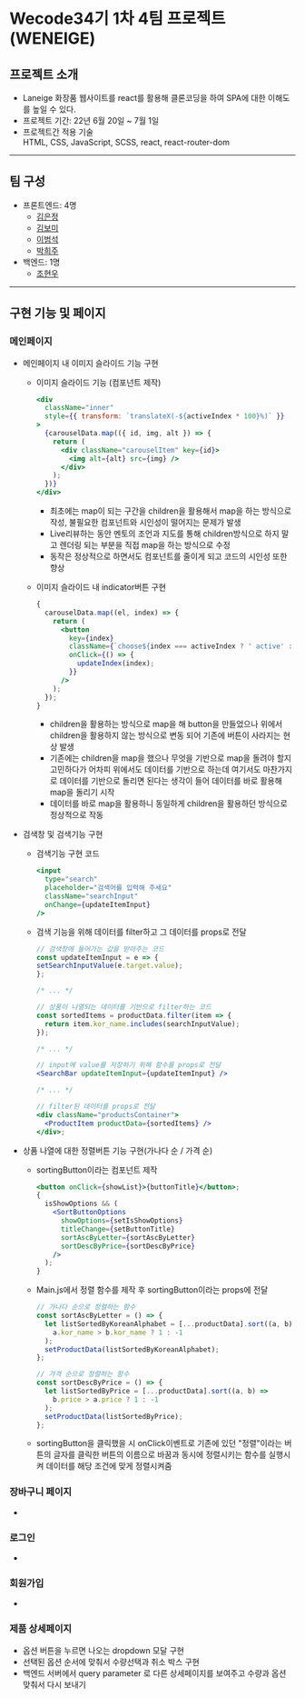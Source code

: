 # Wecode34기 1차 4팀 프로젝트(WENEIGE)

<!-- 데모영상 넣기 -->
<!-- ![Weneige Demo]() -->

## 프로젝트 소개

- Laneige 화장품 웹사이트를 react를 활용해 클론코딩을 하여 SPA에 대한 이해도를 높일 수 있다.
- 프로젝트 기간: 22년 6월 20일 ~ 7월 1일
- 프로젝트간 적용 기술<br>
  HTML, CSS, JavaScript, SCSS, react, react-router-dom

---

## 팀 구성

- 프론트엔드: 4명
  - [김은정](https://github.com/banhera)
  - [김보미](https://github.com/rlaqhalx)
  - [이범석](https://github.com/beomq)
  - [박희주](https://github.com/hjpark625)
- 백엔드: 1명
  - [조현우](https://github.com/HyeonWooJo)

---

## 구현 기능 및 페이지

### 메인페이지

- 메인페이지 내 이미지 슬라이드 기능 구현

  - 이미지 슬라이드 기능 (컴포넌트 제작)

    ```jsx
    <div
      className="inner"
      style={{ transform: `translateX(-${activeIndex * 100}%)` }}
    >
      {carouselData.map(({ id, img, alt }) => {
        return (
          <div className="carouselItem" key={id}>
            <img alt={alt} src={img} />
          </div>
        );
      })}
    </div>
    ```

    - 최초에는 map이 되는 구간을 children을 활용해서 map을 하는 방식으로 작성, 불필요한 컴포넌트와 시인성이 떨어지는 문제가 발생
    - Live리뷰하는 동안 멘토의 조언과 지도를 통해 children방식으로 하지 말고 렌더링 되는 부분을 직접 map을 하는 방식으로 수정
    - 동작은 정상적으로 하면서도 컴포넌트를 줄이게 되고 코드의 시인성 또한 향상

  - 이미지 슬라이드 내 indicator버튼 구현

    ```jsx
    {
      carouselData.map((el, index) => {
        return (
          <button
            key={index}
            className={`choose${index === activeIndex ? ' active' : ''}`}
            onClick={() => {
              updateIndex(index);
            }}
          />
        );
      });
    }
    ```

    - children을 활용하는 방식으로 map을 해 button을 만들었으나 위에서 children을 활용하지 않는 방식으로 변동 되어 기존에 버튼이 사라지는 현상 발생
    - 기존에는 children을 map을 했으나 무엇을 기반으로 map을 돌려야 할지 고민하다가 어차피 위에서도 데이터를 기반으로 하는데 여기서도 마찬가지로 데이터를 기반으로 돌리면 된다는 생각이 들어 데이터를 바로 활용해 map을 돌리기 시작
    - 데이터를 바로 map을 활용하니 동일하게 children을 활용하던 방식으로 정상적으로 작동

- 검색창 및 검색기능 구현

  - 검색기능 구현 코드

    ```jsx
    <input
      type="search"
      placeholder="검색어를 입력해 주세요"
      className="searchInput"
      onChange={updateItemInput}
    />
    ```

  - 검색 기능을 위해 데이터를 filter하고 그 데이터를 props로 전달

    ```jsx
    // 검색창에 들어가는 값을 받아주는 코드
    const updateItemInput = e => {
    setSearchInputValue(e.target.value);
    };

    /* ... */

    // 상품이 나열되는 데이터를 기반으로 filter하는 코드
    const sortedItems = productData.filter(item => {
      return item.kor_name.includes(searchInputValue);
    });

    /* ... */

    // input에 value를 저장하기 위해 함수를 props로 전달
    <SearchBar updateItemInput={updateItemInput} />

    /* ... */

    // filter된 데이터를 props로 전달
    <div className="productsContainer">
      <ProductItem productData={sortedItems} />
    </div>;
    ```

- 상품 나열에 대한 정렬버튼 기능 구현(가나다 순 / 가격 순)

  - sortingButton이라는 컴포넌트 제작

    ```jsx
    <button onClick={showList}>{buttonTitle}</button>;
    {
      isShowOptions && (
        <SortButtonOptions
          showOptions={setIsShowOptions}
          titleChange={setButtonTitle}
          sortAscByLetter={sortAscByLetter}
          sortDescByPrice={sortDescByPrice}
        />
      );
    }
    ```

  - Main.js에서 정렬 함수를 제작 후 sortingButton이라는 props에 전달

    ```jsx
    // 가나다 순으로 정렬하는 함수
    const sortAscByLetter = () => {
      let listSortedByKoreanAlphabet = [...productData].sort((a, b) =>
        a.kor_name > b.kor_name ? 1 : -1
      );
      setProductData(listSortedByKoreanAlphabet);
    };

    // 가격 순으로 정렬하는 함수
    const sortDescByPrice = () => {
      let listSortedByPrice = [...productData].sort((a, b) =>
        b.price > a.price ? 1 : -1
      );
      setProductData(listSortedByPrice);
    };
    ```

  - sortingButton을 클릭했을 시 onClick이벤트로 기존에 있던 "정렬"이라는 버튼의 글자를 클릭한 버튼의 이름으로 바꿈과 동시에 정렬시키는 함수를 실행시켜 데이터를 해당 조건에 맞게 정렬시켜줌

### 장바구니 페이지

-

### 로그인

-

### 회원가입

-

### 제품 상세페이지

- 옵션 버튼을 누르면 나오는 dropdown 모달 구현
- 선택된 옵션 순서에 맞춰서 수량선택과 취소 박스 구현
- 백엔드 서버에서 query parameter 로 다른 상세페이지를 보여주고 수량과 옵션 맞춰서 다시 보내기
